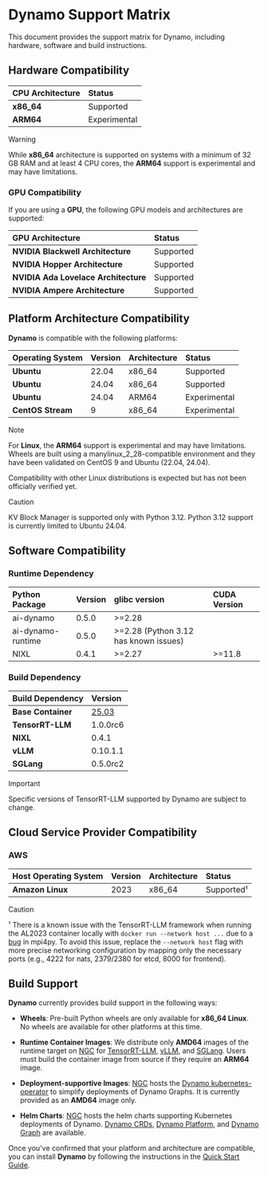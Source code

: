 <!--
SPDX-FileCopyrightText: Copyright (c) 2025 NVIDIA CORPORATION & AFFILIATES.
All rights reserved.
SPDX-License-Identifier: Apache-2.0
-->

# Dynamo Support Matrix

This document provides the support matrix for Dynamo, including hardware, software and build instructions.

## Hardware Compatibility

| **CPU Architecture** | **Status**   |
| :------------------- | :----------- |
| **x86_64**           | Supported    |
| **ARM64**            | Experimental |

> [!Warning]
> While **x86_64** architecture is supported on systems with a minimum of 32 GB RAM and at least 4 CPU cores,
> the **ARM64** support is experimental and may have limitations.

### GPU Compatibility

If you are using a **GPU**, the following GPU models and architectures are supported:

| **GPU Architecture**                 | **Status** |
| :----------------------------------- | :--------- |
| **NVIDIA Blackwell Architecture**    | Supported  |
| **NVIDIA Hopper Architecture**       | Supported  |
| **NVIDIA Ada Lovelace Architecture** | Supported  |
| **NVIDIA Ampere Architecture**       | Supported  |


## Platform Architecture Compatibility

**Dynamo** is compatible with the following platforms:

| **Operating System** | **Version** | **Architecture** | **Status**   |
| :------------------- | :---------- | :--------------- | :----------- |
| **Ubuntu**           | 22.04       | x86_64           | Supported    |
| **Ubuntu**           | 24.04       | x86_64           | Supported    |
| **Ubuntu**           | 24.04       | ARM64            | Experimental |
| **CentOS Stream**    | 9           | x86_64           | Experimental |

> [!Note]
> For **Linux**, the **ARM64** support is experimental and may have limitations.
> Wheels are built using a manylinux_2_28-compatible environment and they have been validated on CentOS 9 and Ubuntu (22.04, 24.04).
>
> Compatibility with other Linux distributions is expected but has not been officially verified yet.

> [!Caution]
> KV Block Manager is supported only with Python 3.12. Python 3.12 support is currently limited to Ubuntu 24.04.


## Software Compatibility

### Runtime Dependency

| **Python Package** | **Version**   | glibc version                        | CUDA Version |
| :----------------- | :------------ | :----------------------------------- | :----------- |
| ai-dynamo          | 0.5.0         | >=2.28                               |              |
| ai-dynamo-runtime  | 0.5.0         | >=2.28 (Python 3.12 has known issues)|              |
| NIXL               | 0.4.1         | >=2.27                               | >=11.8       |

### Build Dependency

| **Build Dependency** | **Version**                                                                      |
| :------------------- | :------------------------------------------------------------------------------- |
| **Base Container**   | [25.03](https://catalog.ngc.nvidia.com/orgs/nvidia/containers/cuda-dl-base/tags) |
| **TensorRT-LLM**     | 1.0.0rc6                                                                         |
| **NIXL**             | 0.4.1                                                                            |
| **vLLM**             | 0.10.1.1                                                                         |
| **SGLang**           | 0.5.0rc2                                                                         |

> [!Important]
> Specific versions of TensorRT-LLM supported by Dynamo are subject to change.

## Cloud Service Provider Compatibility

### AWS

| **Host Operating System** | **Version** | **Architecture** | **Status**   |
| :------------------------ | :---------- | :--------------- | :----------- |
| **Amazon Linux**          | 2023        | x86_64           | Supported¹   |


> [!Caution]
> ¹ There is a known issue with the TensorRT-LLM framework when running the AL2023 container locally with `docker run --network host ...` due to a [bug](https://github.com/mpi4py/mpi4py/discussions/491#discussioncomment-12660609) in mpi4py. To avoid this issue, replace the `--network host` flag with more precise networking configuration by mapping only the necessary ports (e.g., 4222 for nats, 2379/2380 for etcd, 8000 for frontend).


## Build Support

**Dynamo** currently provides build support in the following ways:

- **Wheels**: Pre-built Python wheels are only available for **x86_64 Linux**.
   No wheels are available for other platforms at this time.

- **Runtime Container Images**: We distribute only **AMD64** images of the runtime target on [NGC](https://catalog.ngc.nvidia.com/orgs/nvidia/teams/ai-dynamo/collections/ai-dynamo) for [TensorRT-LLM](https://catalog.ngc.nvidia.com/orgs/nvidia/teams/ai-dynamo/containers/tensorrtllm-runtime), [vLLM](https://catalog.ngc.nvidia.com/orgs/nvidia/teams/ai-dynamo/containers/vllm-runtime), and [SGLang](https://catalog.ngc.nvidia.com/orgs/nvidia/teams/ai-dynamo/containers/sglang-runtime).
    Users must build the container image from source if they require an **ARM64** image.

- **Deployment-supportive Images**: [NGC](https://catalog.ngc.nvidia.com/orgs/nvidia/teams/ai-dynamo/collections/ai-dynamo) hosts the [Dynamo kubernetes-operator](https://catalog.ngc.nvidia.com/orgs/nvidia/teams/ai-dynamo/containers/kubernetes-operator) to simplify deployments of Dynamo Graphs.
    It is currently provided as an **AMD64** image only.

- **Helm Charts**: [NGC](https://catalog.ngc.nvidia.com/orgs/nvidia/teams/ai-dynamo/collections/ai-dynamo) hosts the helm charts supporting Kubernetes deployments of Dynamo. [Dynamo CRDs](https://catalog.ngc.nvidia.com/orgs/nvidia/teams/ai-dynamo/helm-charts/dynamo-crds), [Dynamo Platform](https://catalog.ngc.nvidia.com/orgs/nvidia/teams/ai-dynamo/helm-charts/dynamo-platform), and [Dynamo Graph](https://catalog.ngc.nvidia.com/orgs/nvidia/teams/ai-dynamo/helm-charts/dynamo-graph) are available.

Once you've confirmed that your platform and architecture are compatible, you can install **Dynamo** by following the instructions in the [Quick Start Guide](https://github.com/ai-dynamo/dynamo/blob/main/README.md#installation).
